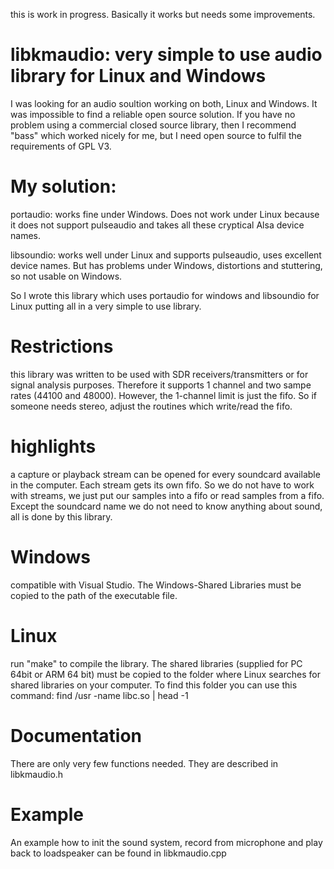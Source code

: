 this is work in progress. Basically it works but needs some improvements.

# libkmaudio: very simple to use audio library for Linux and Windows

I was looking for an audio soultion working on both, Linux and Windows.
It was impossible to find a reliable open source solution.
If you have no problem using a commercial closed source library, then I recommend "bass"
which worked nicely for me, but I need open source to fulfil the requirements of GPL V3.

# My solution:

portaudio: works fine under Windows. Does not work under Linux because it does not support
pulseaudio and takes all these cryptical Alsa device names.

libsoundio: works well under Linux and supports pulseaudio, uses excellent device names.
But has problems under Windows, distortions and stuttering, so not usable on Windows.

So I wrote this library which uses portaudio for windows and libsoundio for Linux putting
all in a very simple to use library.

# Restrictions

this library was written to be used with SDR receivers/transmitters or for signal analysis purposes. Therefore it supports 1 channel and two sampe rates (44100 and 48000).
However, the 1-channel limit is just the fifo. So if someone needs stereo, adjust the routines which write/read the fifo.

# highlights

a capture or playback stream can be opened for every soundcard available in the computer.
Each stream gets its own fifo. So we do not have to work with streams, we just put our samples into a fifo or read samples from a fifo. Except the soundcard name we do not need
to know anything about sound, all is done by this library.

# Windows

compatible with Visual Studio. The Windows-Shared Libraries must be copied to the path
of the executable file.

# Linux

run "make" to compile the library. The shared libraries (supplied for PC 64bit or ARM 64 bit) must be copied to the folder where Linux searches for shared libraries on your computer. To find this folder you can use this command:
find /usr -name libc.so | head -1

# Documentation

There are only very few functions needed. They are described in libkmaudio.h

# Example

An example how to init the sound system, record from microphone and play back to loadspeaker can be found in libkmaudio.cpp
